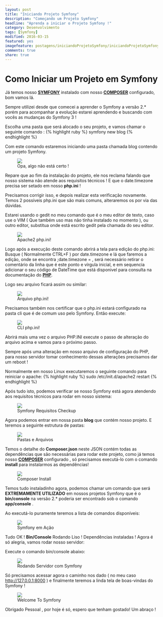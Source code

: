 ```yaml
---
layout: post
title: "Iniciando Projeto Symfony"
description: "Começando um Projeto Symfony"
headline: "Aprenda a iniciar o Projeto Symfony !"
category: Desenvolvimento
tags: [Symfony]
modified: 2016-03-15
featured: yes
imagefeature: postagens/iniciandoProjetoSymfony/iniciandoProjetoSymfony.svg
comments: true
share: true
---
```


Como Iniciar um Projeto em Symfony
==================================

Já temos nosso **[SYMFONY](http://jhoemrs.github.io/desenvolvimento/symfonyInstall)** instalado com nosso **[COMPOSER](http://jhoemrs.github.io/desenvolvimento/composerInstall)** configurado, bom vamos lá.

Sempre utilizei desde que comecei a aprender o Symfony a versão 2.* porém para acompanhar a evolução estarei aprendendo e buscando com vocês as mudanças do Symfony 3 !

Escolha uma pasta que será alocado o seu projeto, e vamos chamar o seguinte comando :
{% highlight ruby %}
symfony new blog
{% endhighlight %}

Com este comando estaremos iniciando uma pasta chamada blog contendo um projeto Symfony.

<figure>
	<img src="{{ site.url }}/images/bancoPostagens/iniciandoProjetoSymfony/setTimeZone.png">
	<figcaption><a data-toggle="tooltip" title="Precisamos setar o TimeZone">Opa, algo não está certo !</a></figcaption>
</figure>

Repare que ao fim da instalação do projeto, ele nos reclama falando que nosso sistema não atende aos requisitos técnicos !
E que o date.timezone precisa ser setado em nosso **php.ini** !

Precisamos corrigir isso, e depois realizar esta verificação novamente.
Temos 2 possíveis php.ini que são mais comuns, alteraremos os por via das dúvidas.

Estarei usando o gedit no meu comando que é o meu editor de texto, caso use o VIM ( Que também uso mas não tinha instalado no momento ), ou outro editor, substitua onde está escrito gedit pela chamada do seu editor.

<figure>
	<img src="{{ site.url }}/images/bancoPostagens/iniciandoProjetoSymfony/sudoGeditPhpIni.png">
	<figcaption><a data-toggle="tooltip" title="Primeiro Possível php.ini">Apache2 php.ini!</a></figcaption>
</figure>

Logo após a execução deste comando abrirá a tela para edição do php.ini:
Busque ( Normalmente CTRL+F ) por date.timezone e lá que faremos a edição, onde se encontra ;date.timezone = , será necessário retirar o comentário da linha que é este ponto e vírgula inicial, e em sequencia adicionar o seu código de DateTime que está disponivel para consulta na documentação do **[PHP](http://php.net/manual/pt_BR/timezones.php)**.

Logo seu arquivo ficará assim ou similar:

<figure>
	<img src="{{ site.url }}/images/bancoPostagens/iniciandoProjetoSymfony/phpIni.png">
	<figcaption><a data-toggle="tooltip" title="php.ini">Arquivo php.ini!</a></figcaption>
</figure>

Precisamos também nos certificar que o php.ini estará configurado na pasta cli que é de comum uso pelo Symfony.
Então execute:

<figure>
	<img src="{{ site.url }}/images/bancoPostagens/iniciandoProjetoSymfony/sudoGeditPhpIni2.png">
	<figcaption><a data-toggle="tooltip" title="Segundo Possível php.ini">CLI php.ini!</a></figcaption>
</figure>

Abrirá mais uma vez o arquivo PHP.INI execute o passo de alteração do arquivo acima e vamos para o próximo passo.

Sempre após uma alteração em nosso arquivo de configuração do PHP, para nosso servidor tomar conhecimento dessas alterações precisamos dar um reboot !

Normalmente em nosso Linux executaremos o seguinte comando para reiniciar o apache:
{% highlight ruby %}
sudo /etc/init.d/apache2 restart
{% endhighlight %}

Após tudo isto, podemos verificar se nosso Symfony está agora atendendo aos requisitos técnicos para rodar em nosso sistema:
<figure>
 <img src="{{ site.url }}/images/bancoPostagens/iniciandoProjetoSymfony/checkSymfonyOk.png">
 <figcaption><a data-toggle="tooltip" title="Aleluia !">Symfony Requisitos Checkup</a></figcaption>
</figure>

Agora podemos entrar em nossa pasta **blog** que contém nosso projeto.
E teremos a seguinte estrutura de pastas:
<figure>
 <img src="{{ site.url }}/images/bancoPostagens/iniciandoProjetoSymfony/estruturaPastas.png">
 <figcaption><a data-toggle="tooltip" title="Repare no Composer !">Pastas e Arquivos</a></figcaption>
</figure>

Temos o detalhe do **Composer.json** neste JSON contém todas as dependências que são necessárias para rodar este projeto, como já temos nosso **[COMPOSER](http://jhoemrs.github.io/desenvolvimento/composerInstall)** configurado , só precisamos executá-lo com o comando **install** para instalarmos as dependências!
<figure>
 <img src="{{ site.url }}/images/bancoPostagens/iniciandoProjetoSymfony/composerInstall.png">
 <figcaption><a data-toggle="tooltip" title="Composer em Ação !">Composer Install</a></figcaption>
</figure>

Temos tudo instaladinho agora, podemos chamar um comando que será **EXTREMAMENTE UTILIZADO** em nossos projetos Symfony que é o **bin/console** na versão 2.* poderia ser encontrado sob o comando **app/console** .

Ao executá-lo puramente teremos a lista de comandos disponíveis:
<figure>
 <img src="{{ site.url }}/images/bancoPostagens/iniciandoProjetoSymfony/binConsole.png">
 <figcaption><a data-toggle="tooltip" title="Bin/Console Wins!">Symfony em Ação</a></figcaption>
</figure>

Tudo OK ! **Bin/Console** Rodando Liso ! Dependências instaladas ! Agora é só alegria, vamos rodar nosso servidor:

Execute o comando bin/console abaixo:
<figure>
 <img src="{{ site.url }}/images/bancoPostagens/iniciandoProjetoSymfony/binConsoleServerRun.png">
 <figcaption><a data-toggle="tooltip" title="Bin/Console Wins!">Rodando Servidor com Symfony</a></figcaption>
</figure>

Só precisamos acessar agora o caminho nos dado ( no meu caso http://127.0.0.1:8000 ) e finalmente teremos a linda tela de boas-vindas do Symfony !
<figure>
 <img src="{{ site.url }}/images/bancoPostagens/iniciandoProjetoSymfony/projectStarted.png">
 <figcaption><a data-toggle="tooltip" title="Symfony Wins!">Welcome To Symfony</a></figcaption>
</figure>

Obrigado Pessoal , por hoje é só, espero que tenham gostado! Um abraço !
